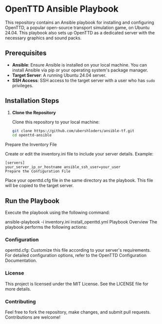 # OpenTTD Ansible Playbook

This repository contains an Ansible playbook for installing and configuring OpenTTD, a popular open-source transport simulation game, on Ubuntu 24.04. This playbook also sets up OpenTTD as a dedicated server with the necessary graphics and sound packs.

## Prerequisites

- **Ansible**: Ensure Ansible is installed on your local machine. You can install Ansible via pip or your operating system's package manager.
- **Target Server**: A running Ubuntu 24.04 server.
- **SSH Access**: SSH access to the target server with a user who has `sudo` privileges.

## Installation Steps

1. **Clone the Repository**

   Clone this repository to your local machine:

   ```sh
   git clone https://github.com/ubershloders/ansible-tf.git
   cd openttd-ansible
Prepare the Inventory File

Create or edit the inventory.ini file to include your server details. Example:
```
[servers]
your_server_ip_or_hostname ansible_ssh_user=your_user
Prepare the Configuration File
```
Place your openttd.cfg file in the same directory as the playbook. This file will be copied to the target server.

## Run the Playbook

Execute the playbook using the following command:

ansible-playbook -i inventory.ini install_openttd.yml
Playbook Overview
The playbook performs the following actions:

### Configuration
openttd.cfg: Customize this file according to your server's requirements. For detailed configuration options, refer to the OpenTTD Configuration Documentation.
### License
This project is licensed under the MIT License. See the LICENSE file for more details.

### Contributing
Feel free to fork the repository, make changes, and submit pull requests. Contributions are welcome!
